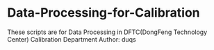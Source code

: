 # Data-Processing-for-Calibration
These scripts are for Data Processing in DFTC(DongFeng Technology Center) Calibration Department
Author: duqs
